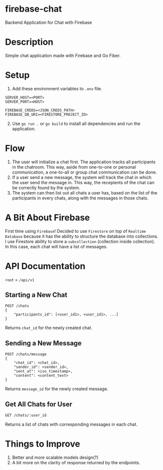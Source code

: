 # firebase-chat

Backend Application for Chat with Firebase

# Description

Simple chat application made with Firebase and Go Fiber.

# Setup

1. Add these environment variables to `.env` file.

```
SERVER_HOST=<PORT>
SERVER_PORT=<HOST>

FIREBASE_CREDS=<JSON_CREDS_PATH>
FIREBASE_DB_URI=<FIRESTORE_PROJECT_ID>
```

2. Use `go run .` or `go build` to install all dependencies and run the application.

# Flow

1. The user will initialize a chat first. The application tracks all participants in the chatroom. This way, aside from one-to-one or personal communication, a one-to-all or group chat communication can be done.
2. If a user send a new message, the system will track the chat in which the user send the message in. This way, the recepients of the chat can be correctly found by the system.
3. The system can then list out all chats a user has, based on the list of the participants in every chats, along with the messages in those chats.

# A Bit About Firebase

First time using `Firebase`! Decided to use `Firestore` on top of `Realtime Database` because it has the ability to structure the database into collections. I use Firestore ability to store a `subcollection` (collection inside collection). In this case, each chat will have a list of messages.

# API Documentation

`root` = `/api/v1`

## Starting a New Chat

```
POST /chats
{
    "participants_id": [<user_id1>, <user_id1>, ...]
}
```

Returns `chat_id` for the newly created chat.

## Sending a New Message

```
POST /chats/message
{
    "chat_id": <chat_id>,
    "sender_id": <sender_id>,
    "sent_at": <iso_timestamp>,
    "content": <content_text>
}
```

Returns `message_id` for the newly created message.

## Get All Chats for User

```
GET /chats/:user_id
```

Returns a list of chats with corresponding messages in each chat.

# Things to Improve

1. Better and more scalable models design(?)
2. A bit more on the clarity of response returned by the endpoints.
